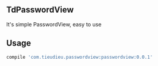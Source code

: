 ## TdPasswordView
It's simple PasswordView, easy to use


## Usage

```bash
compile 'com.tieudieu.passwordview:passwordview:0.0.1'
```
